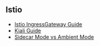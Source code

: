 ## Istio

- [Istio IngressGateway Guide](https://github.com/jemlog/tech-study/blob/master/kubernetes/istio/istio_ingress_gateway.md)
- [Kiali Guide](https://github.com/jemlog/tech-study/blob/master/kubernetes/istio/kiali.md)
- [Sidecar Mode vs Ambient Mode](https://github.com/jemlog/tech-study/blob/master/kubernetes/istio/ambient_mode.md)